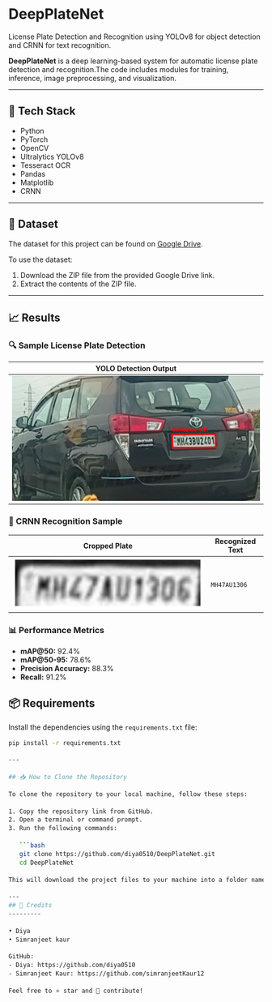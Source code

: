 
# DeepPlateNet
License Plate Detection and Recognition using YOLOv8 for object detection and CRNN for text recognition.

**DeepPlateNet** is a deep learning-based system for automatic license plate detection and recognition.The code includes modules for training, inference, image preprocessing, and visualization.

---

## 🚀 Tech Stack

- Python
- PyTorch
- OpenCV
- Ultralytics YOLOv8
- Tesseract OCR
- Pandas
- Matplotlib
- CRNN
---

## 📂 Dataset

The dataset for this project can be found on [Google Drive](https://drive.google.com/file/d/1EPJUq4_MQOd4-R-9cyzyfE_pE1lhKdjg/view?usp=sharing).

To use the dataset:

1. Download the ZIP file from the provided Google Drive link.
2. Extract the contents of the ZIP file.

---
## 📈 Results

### 🔍 Sample License Plate Detection

| YOLO Detection Output |
|-------------------------|
|![output](results/output1.png) |

### 🔡 CRNN Recognition Sample

| Cropped Plate | Recognized Text |
|---------------|-----------------|
| ![plate](results/plate1.png) | `MH47AU1306` |


### 📊 Performance Metrics

- **mAP@50:** 92.4%  
- **mAP@50-95:** 78.6%  
- **Precision Accuracy:** 88.3%
- **Recall:** 91.2%

## 📦 Requirements

Install the dependencies using the `requirements.txt` file:

```bash
pip install -r requirements.txt

---

## 📥 How to Clone the Repository

To clone the repository to your local machine, follow these steps:

1. Copy the repository link from GitHub.
2. Open a terminal or command prompt.
3. Run the following commands:

   ```bash
   git clone https://github.com/diya0510/DeepPlateNet.git
   cd DeepPlateNet

This will download the project files to your machine into a folder named 'DeepPlateNet'.

---
## 🙌 Credits
---------

• Diya   
• Simranjeet kaur 

GitHub:
- Diya: https://github.com/diya0510
- Simranjeet Kaur: https://github.com/simranjeetKaur12

Feel free to ⭐ star and 🤝 contribute!
